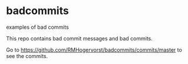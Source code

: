 # badcommits
examples of bad commits 

This repo contains bad commit messages and bad commits.

Go to https://github.com/RMHogervorst/badcommits/commits/master to see the commits. 
